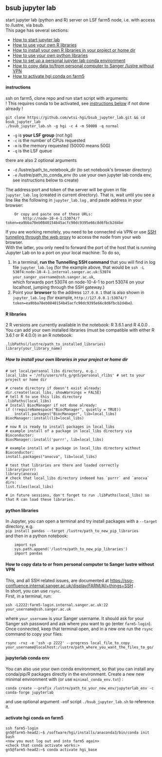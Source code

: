 ## bsub jupyter lab
start jupyter lab (python and R) server on LSF farm5 node, i.e. with access to /lustre, via bsub.  
This page has several sections:  
- [How to start jupyter lab](#instructions)
- [How to use your own R libraries](#R-libraries)
- [How to install your own R libraries in your project or home dir](#How-to-install-your-own-libraries-in-your-project-or-home-dir)
- [How to use your own python libraries](#python-libraries)
- [How to set up a personal jupyter lab conda environment](#jupyterlab-conda-env)
- [How to copy data to/from personal computer to Sanger /lustre without VPN](#How-to-copy-data-to-or-from-personal-computer-to-Sanger-lustre-without-VPN)
- [How to activate hgi conda on farm5](#activate-hgi-conda-on-farm5)

#### instructions
ssh on farm5, clone repo and run start script with arguments:  
! This requires conda to be activated, see [instructions below](#activate-hgi-conda-on-farm5) if not done already !
```
git clone https://github.com/wtsi-hgi/bsub_jupyter_lab.git && cd bsub_jupyter_lab
./bsub_jupyter_lab.sh -g hgi -c 4 -m 50000 -q normal
```

* `-g` is **your LSF group** (not *hgi*)
* `-c` is the number of CPUs requested
* `-m` is the memory requested (50000 means 50G)
* `-q` is the LSF queue
  
there are also 2 optional arguments
* `-d` /lustre/path_to_notebook_dir (to set notebook's browser directory)
* `-e` /lustre/path_to_conda_env (to use your own jupyter lab conda env, see instructions below to create)

The address:port and token of the server will be given in file `jupyter_lab.log` (created in current directory).
That is, wait until you see a line like the following in `jupyter_lab.log` , and paste address in your browser:
```
    Or copy and paste one of these URLs:
        http://node-10-4-1:53074/?token=ea9bba78eb0840154b45acfc90dc9395e66c8d6fbcb2d4be
```

If you are working remotely, you need to be connected via VPN or use [SSH tunneling through the web proxy](https://ssg-confluence.internal.sanger.ac.uk/display/FARM/All+things+SSH#AllthingsSSH-TunnelingthroughtheSSHgateway) to access the node from your web browser.   
With the latter, you only need to forward the port of the host that is running Jupyter Lab on to a port on your local machine:
To do so,
1) In a terminal, **run the Tunnelling SSH command** that you will find in log file `jupyter_lab.log` 
(for the example above, that would be 
`ssh -L 53074:node-10-4-1.internal.sanger.ac.uk:53074 your_sanger_username@ssh.sanger.ac.uk`,  
which forwards port 53074 on node-10-4-1 to port 53074 on your localhost, jumping through the SSH gateway.)
2) Point your **browser** to the address `127.0.0.1` that is also shown in `jupyter_lab.log` (for example, 
`http://127.0.0.1:53074/?token=ea9bba78eb0840154b45acfc90dc9395e66c8d6fbcb2d4be`).

#### R libraries
2 R versions are currently available in the notebook: R 3.6.1 and R 4.0.0 .  
You can add your own installed libraries (must be compatible with either R 3.6.1 or R 4.0.0) in an R notebook:
```
.libPaths(/lustre/path_to_installed_libraries)
library(your_library_name)
```

##### How to install your own libraries in your project or home dir

```
# set local/personal libs directory, e.g.:
local_libs = '/nfs/users/nfs_g/gn5/personal_rlibs' # set to your project or home dir

# create directory if doesn't exist already:
dir.create(local_libs, showWarnings = FALSE)
# tell R to use this libs directory
.libPaths(local_libs)
# Install BiocManager if not done already:
if (!requireNamespace("BiocManager", quietly = TRUE))
    install.packages("BiocManager", lib=local_libs)
BiocManager::install(lib=local_libs)

# now R is ready to install packages in local_libs
# example install of a package in local_libs directory via Bioconductor:
BiocManager::install('purrr', lib=local_libs)

# example install of a package in local_libs directory without Bioconductor:
install.packages("anocva", lib=local_libs)

# test that libraries are there and loaded correctly
library(purrr)
library(anocva)
# check that local_libs directory indeeed has `purrr` and `anocva` dirs:
list.files(local_libs)

# in future sessions, don't forget to run .libPaths(local_libs) so that R can load these libraries.
```

#### python libraries
In Jupyter, you can open a terminal and try install packages with a `--target` directory,  e.g.    
    `pip install pandas --target /lustre/path_to_new_pip_libraries`  
and then in a python notebook:
```
    import sys
    sys.path.append('/lustre/path_to_new_pip_libraries')
    import pandas
```

#### How to copy data to or from personal computer to Sanger lustre without VPN
This, and all SSH related issues, are documented at https://ssg-confluence.internal.sanger.ac.uk/display/FARM/All+things+SSH .   
In short, you can use `rsync`.  
First, in a terminal, run:
```
ssh -L2222:farm5-login.internal.sanger.ac.uk:22 your_username@ssh.sanger.ac.uk 
```
where `your_username` is your Sanger username. 
It should ask for your Sanger ssh password and ask where you want to go (enter `farm5-login`). 
Once connected, keep that terminal open, and in a new one run the `rsync` command to copy your files:
```
rsync -rvz -e 'ssh -p 2222' --progress local_file_to_copy your_username@localhost:/lustre/path_where_you_want_the_files_to_go/
```

#### jupyterlab conda env
You can also use your own conda environment, so that you can install any conda/pip/R packages directly in the environment.
Create a new new minimal environment with (or use `minimal_conda_env.txt`) :
```
conda create --prefix /lustre/path_to_your_new_env/jupyterlab_env -c conda-forge jupyterlab
```
and use optional argument `-e`of script `./bsub_jupyter_lab.sh` to reference it.

#### activate hgi conda on farm5
```
ssh farm5-login
gn5@farm5-head2:~$ /software/hgi/installs/anaconda3/bin/conda init bash
<now you must log out and into farm5 again>
<check that conda activate works:>
gn5@farm5-head2:~$ conda activate hgi_base
```
